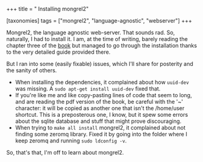 +++
title = " Installing mongrel2"

[taxonomies]
tags =  ["mongrel2", "language-agnostic", "webserver"]
+++

Mongrel2, the language agnostic web-server. That sounds rad. So, naturally, I had to install it. I am, at the time of writing, barely reading the chapter three of the [book](http://mongrel2.org/static/book-final.pdf) but managed to go through the installation thanks to the very detailed guide provided there.

But I ran into some (easily fixable) issues, which I'll share for posterity and the sanity of others.

<!-- more -->


* When installing the dependencies, it complained about how `uuid-dev` was missing. A `sudo apt-get install uuid-dev` fixed that.
* If you're like me and like copy-pasting lines of code that seem to long, and are reading the pdf version of the book, be careful with the '~' character: it will be copied as another one that isn't the /home/user shortcut. This is a preposterous one, I know, but it spew some errors about the sqlite database and stuff that might prove discouraging.
* When trying to `make all install` mongrel2, it complained about not finding some zeromq library. Fixed it by going into the folder where I keep zeromq and running `sudo ldconfig -v`.

So, that's that, I'm off to learn about mongrel2.
